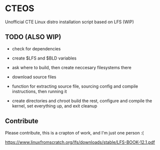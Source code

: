 # CTEOS
Unofficial CTE Linux distro installation script based on LFS (WIP)

## TODO (ALSO WIP)
* check for dependencies

* create $LFS and $BLD variables

* ask where to build, then create neccesary filesystems there

* download source files

* function for extracting source file, sourcing config and compile instructions, then running it

* create directories and chroot
build the rest, configure and compile the kernel, set everything up, and exit
cleanup

## Contribute
Please contribute, this is a crapton of work, and I'm just one person :(

https://www.linuxfromscratch.org/lfs/downloads/stable/LFS-BOOK-12.1.pdf
